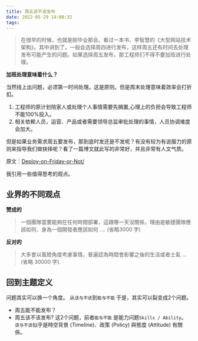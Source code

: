 ```yaml
---
title: 周五该不该发布
date: 2022-05-29 14:00:32
tags:
---
```


>  在很早的时候，也就是刚毕业那会。看过一本书，李智慧的《大型网站技术架构》。其中讲到了，一般会选择周四进行发布，这样周五还有时间去处理发布可能产生的问题。如果选择周五发布，那工程师们不得不要加班进行处理。

**加班处理意味着什么？**

当然线上出问题，必须第一时间处理。这是原则。但是周末处理意味着效率会打折扣。
1. 工程师的原计划陪家人或处理个人事情需要先搁置,心理上的负担会导致工程师不能100%投入。
2. 相关依赖人员，运营、产品或者需要领导总监审批处理的事情，人员协调难度会加大。

但是如果业务需求周五要发布，那到底时发还是不发呢？有没有较为有说服力的原则来指导我们做抉择呢？看了一篇博文就此写的非常好，并且非常有人文气质。

原文：[Deploy-on-Friday-or-Not/](https://rickhw.github.io/2020/10/18/DevOps/Deploy-on-Friday-or-Not/)

我引用一些值得思考的观点。

## 业界的不同观点

**赞成的**

>  一個團隊當要能夠在任何時間部署，這跟哪一天沒關係，理由是敏捷團隊應該如何、身為一個開發者應該如何 …. (省略3000 字)

**反对的**

> 大多會以風險角度考慮事情，普遍認為時間會影響之後的生活或者士氣 … (省略 30000 字).

## 回到主题定义

问题其实可以换一个角度。
从`该与不该`到`能与不能`
于是，其实可以裂变成2个问题。

- 周五能不能发布？
- 周五该不该发布?
这2个问题，前者`能与不能` 是能力问题`Skills / Ability`。
`该与不该`似乎是時空背景 (Timeline)、政策 (Policy) 與態度 (Attitude) 有關係。





